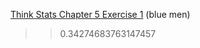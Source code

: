 [Think Stats Chapter 5 Exercise 1](http://greenteapress.com/thinkstats2/html/thinkstats2006.html#toc50) (blue men)

>> 0.34274683763147457
